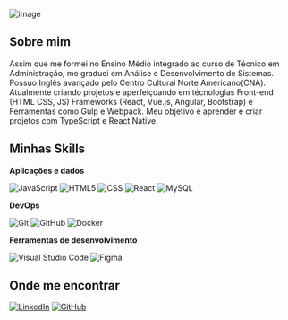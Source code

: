 ![image](https://github.com/user-attachments/assets/02ed288e-82c7-479b-8c66-da6a151ed3f3)
## Sobre mim

Assim que me formei no Ensino Médio integrado ao curso de Técnico em Administração, me graduei em Análise e Desenvolvimento de Sistemas. Possuo Inglês avançado pelo Centro Cultural Norte Americano(CNA). Atualmente criando projetos e aperfeiçoando em técnologias Front-end (HTML CSS, JS) Frameworks (React, Vue.js, Angular, Bootstrap) e Ferramentas como Gulp e Webpack. Meu objetivo é aprender e criar projetos com TypeScript e React Native.


## Minhas Skills

**Aplicações e dados**

![JavaScript](https://img.shields.io/badge/-JavaScript-333333?style=flat&logo=javascript)
![HTML5](https://img.shields.io/badge/-HTML5-333333?style=flat&logo=HTML5)
![CSS](https://img.shields.io/badge/-CSS-333333?style=flat&logo=CSS3&logoColor=1572B6)
![React](https://img.shields.io/badge/-React-333333?style=flat&logo=react)
![MySQL](https://img.shields.io/badge/-MySQL-333333?style=flat&logo=mysql)


**DevOps**

![Git](https://img.shields.io/badge/-Git-333333?style=flat&logo=git)
![GitHub](https://img.shields.io/badge/-GitHub-333333?style=flat&logo=github)
![Docker](https://img.shields.io/badge/-Docker-333333?style=flat&logo=docker)


**Ferramentas de desenvolvimento**

![Visual Studio Code](https://img.shields.io/badge/Visual%20Studio%20Code-0078d7.svg?style=for-the-badge&logo=visual-studio-code&logoColor=white)
![Figma](https://img.shields.io/badge/figma-%23F24E1E.svg?style=for-the-badge&logo=figma&logoColor=white)


## Onde me encontrar

[![LinkedIn](https://img.shields.io/badge/LinkedIn-Mickaele/9/-blue?logo=flat-square&logo=linkedin)](https://www.linkedin.com/in/Mickaele/9)
[![GitHub](https://img.shields.io/badge/GitHub-MickaeleSilva-blue?logo=flat-square&logo=github)](https://github.com/MickaeleSilva)


